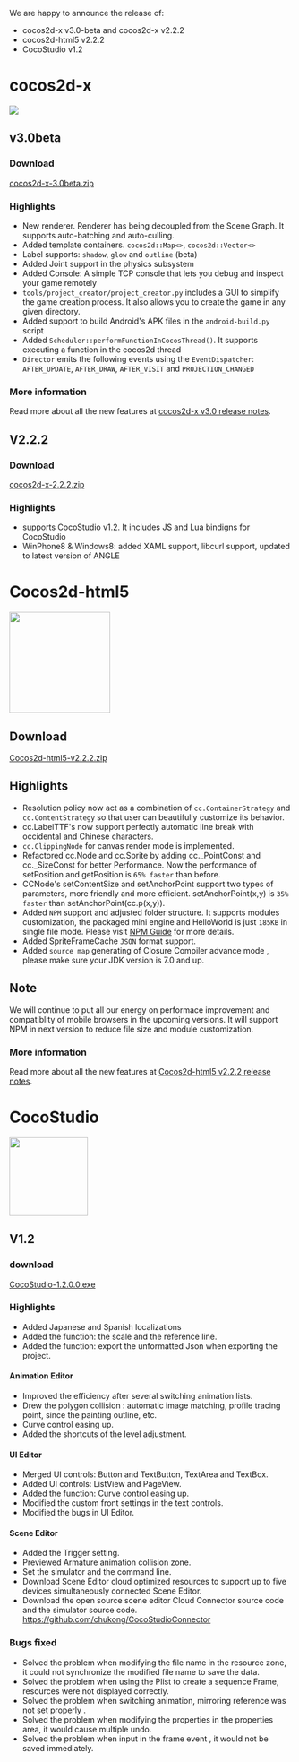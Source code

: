 We are happy to announce the release of:

* cocos2d-x v3.0-beta and cocos2d-x v2.2.2
* cocos2d-html5 v2.2.2
* CocoStudio v1.2


# cocos2d-x #

<img src="https://lh3.googleusercontent.com/-glwwzmFyUmk/UQgPnlx40uI/AAAAAAAArzg/WPRW10kkecM/s800/cocos2d-x-logo.png">

## v3.0beta ##

### Download ###

[cocos2d-x-3.0beta.zip](http://cdn.cocos2d-x.org/cocos2d-x-3.0beta.zip)

### Highlights ###

* New renderer. Renderer has being decoupled from the Scene Graph. It supports auto-batching and auto-culling.
* Added template containers. `cocos2d::Map<>`, `cocos2d::Vector<>`
* Label supports: `shadow`, `glow` and `outline` (beta)
* Added Joint support in the physics subsystem
* Added Console: A simple TCP console that lets you debug and inspect your game remotely
* `tools/project_creator/project_creator.py` includes a GUI to simplify the game creation process. It also allows you to create the game in any given directory.
* Added support to build Android's APK files in the `android-build.py` script
* Added `Scheduler::performFunctionInCocosThread()`. It supports executing a function in the cocos2d thread
* `Director` emits the following events using the `EventDispatcher`: `AFTER_UPDATE`, `AFTER_DRAW`, `AFTER_VISIT` and `PROJECTION_CHANGED`

### More information ###

Read more about all the new features at [cocos2d-x v3.0 release notes](http://www.cocos2d-x.org/projects/cocos2d-x/wiki/Release_Node_v300).


## V2.2.2 ##

### Download ###

[cocos2d-x-2.2.2.zip](http://cdn.cocos2d-x.org/cocos2d-x-2.2.2.zip)

### Highlights ###

* supports CocoStudio v1.2. It includes JS and Lua bindigns for CocoStudio
* WinPhone8 & Windows8: added XAML support, libcurl support, updated to latest version of ANGLE

# Cocos2d-html5 #

<img src="http://www.cocos2d-x.org/attachments/download/1508" height=180>

## Download

[Cocos2d-html5-v2.2.2.zip](http://cdn.cocos2d-x.org/Cocos2d-html5-v2.2.2.zip)

## Highlights


* Resolution policy now act as a combination of `cc.ContainerStrategy` and `cc.ContentStrategy` so that user can beautifully customize its behavior.
* cc.LabelTTF's now support perfectly automatic line break with occidental and Chinese characters.
* `cc.ClippingNode` for canvas render mode is implemented.
* Refactored cc.Node and cc.Sprite by adding cc._PointConst and cc._SizeConst for better Performance. Now the performance of setPosition and getPosition is `65% faster` than before.
* CCNode's setContentSize and setAnchorPoint support two types of parameters, more friendly and more efficient. setAnchorPoint(x,y) is `35% faster` than setAnchorPoint(cc.p(x,y)).
* Added `NPM` support and adjusted folder structure. It supports modules customization, the packaged mini engine and HelloWorld is just `185KB` in single file mode. Please visit [NPM Guide](http://www.cocos2d-x.org/wiki/Cocos-utils_for_NPM) for more details.
* Added SpriteFrameCache `JSON` format support.
* Added `source map` generating of Closure Compiler advance mode , please make sure your JDK version is 7.0 and up.


## Note
We will continue to put all our energy on performace improvement and compatiblity of mobile browsers in the upcoming versions. It will support NPM in next version to reduce file size and module customization.  


### More information ###

Read more about all the new features at [Cocos2d-html5 v2.2.2 release notes](http://www.cocos2d-x.org/projects/cocos2d-x/wiki/Release_Notes_for_Cocos2d-html5_v222).

# CocoStudio #

<img src="http://upyun.cocimg.com/CocoStudio/Img/CocoStudio-Name-Logo.png" width=140>

## V1.2 ##

### download ###

[CocoStudio-1.2.0.0.exe](http://126.am/COCOSTUDIO1200FULL)

### Highlights ###

 * Added Japanese and Spanish localizations
 * Added the function: the scale and the reference line.
 * Added the function: export the unformatted Json when exporting the project.

#### Animation Editor ####

 * Improved the efficiency after several switching animation lists.
 * Drew the polygon collision : automatic image matching, profile tracing point, since the painting outline, etc.
 * Curve control easing up.
 * Added the shortcuts of the level adjustment.

#### UI Editor ####
 * Merged UI controls: Button and TextButton, TextArea and TextBox.
 * Added UI controls: ListView and PageView.
 * Added the function: Curve control easing up.
 * Modified the custom front settings in the text controls.
 * Modified the bugs in UI Editor.
   
#### Scene Editor ####
 * Added the Trigger setting.
 * Previewed Armature animation collision zone.
 * Set the simulator and the command line.
 * Download Scene Editor cloud optimized resources to support up to five devices simultaneously connected Scene Editor.
 * Download the open source scene editor Cloud Connector source code and the simulator source code.
 <https://github.com/chukong/CocoStudioConnector>
 
### Bugs fixed ###
 * Solved the problem when modifying the file name in the resource zone, it could not synchronize the modified file name to save the data.
 * Solved the problem when using the Plist to create a sequence Frame, resources were not displayed correctly.
 * Solved the problem when switching animation, mirroring reference was not set properly .
 * Solved the problem when modifying the properties in the properties area, it would cause multiple undo.
 * Solved the problem when input in the frame event , it would not be saved immediately.
